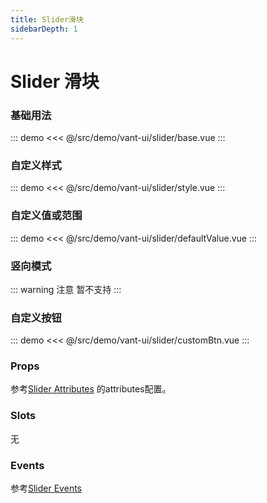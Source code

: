 ```yaml
---
title: Slider滑块
sidebarDepth: 1
---
```


# Slider 滑块

### 基础用法
::: demo
<<< @/src/demo/vant-ui/slider/base.vue
:::

### 自定义样式
::: demo
<<< @/src/demo/vant-ui/slider/style.vue
:::

### 自定义值或范围
::: demo
<<< @/src/demo/vant-ui/slider/defaultValue.vue
:::

### 竖向模式
::: warning 注意
暂不支持
:::

### 自定义按钮
::: demo
<<< @/src/demo/vant-ui/slider/customBtn.vue
:::

### Props

参考[Slider Attributes](https://element.eleme.io/#/zh-CN/component/slider#attributes) 的attributes配置。


### Slots

无

### Events

参考[Slider Events](https://element.eleme.cn/#/zh-CN/component/slider#slider-events)
